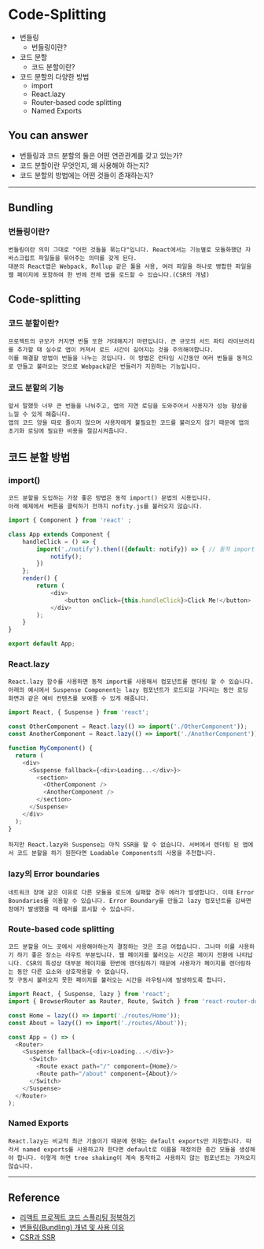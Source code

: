 # Code-Splitting
<!--Table of Contents-->

- 번들링
    - 번들링이란?
- 코드 분할
    - 코드 분할이란?
- 코드 분할의 다양한 방법
    - import
    - React.lazy
    - Router-based code splitting
    - Named Exports

<!-- 어떤 질문을 대답할 수 있어야 하는지-->

## You can answer
- 번들링과 코드 분할의 둘은 어떤 연관관계를 갖고 있는가?
- 코드 분할이란 무엇인지, 왜 사용해야 하는지?
- 코드 분할의 방법에는 어떤 것들이 존재하는지?

<!--Contents-->

---
## Bundling
### 번들링이란?
    번들링이란 의미 그대로 "어떤 것들을 묶는다"입니다. React에서는 기능별로 모듈화했던 자바스크립트 파일들을 묶어주는 의미를 갖게 된다. 
    대분의 React앱은 Webpack, Rollup 같은 툴을 사용, 여러 파일을 하나로 병합한 파일을 웹 페이지에 포함하여 한 번에 전체 앱을 로드할 수 있습니다.(CSR의 개념)

## Code-splitting
### 코드 분할이란?
    프로젝트의 규모가 커지면 번들 또한 거대해지기 마련입니다. 큰 규모의 서드 파티 라이브러리를 추가할 때 실수로 앱이 커져서 로드 시간이 길어지는 것을 주의해야합니다.
    이를 해결할 방법이 번들을 나누는 것입니다. 이 방법은 런타임 시간동안 여러 번들을 동적으로 만들고 불러오는 것으로 Webpack같은 번들러가 지원하는 기능입니다. 
### 코드 분할의 기능
    앞서 말했듯 너무 큰 번들을 나눠주고, 앱의 지연 로딩을 도와주어서 사용자가 성능 향상을 느낄 수 있게 해줍니다. 
    앱의 코드 양을 따로 줄이지 않으며 사용자에게 불필요한 코드를 불러오지 않기 때문에 앱의 초기화 로딩에 필요한 비용을 절감시켜줍니다. 

## 코드 분할 방법
### import()
    코드 분할을 도입하는 가장 좋은 방법은 동적 import() 문법의 시용입니다.
    아래 예제에서 버튼을 클릭하기 전까지 nofity.js를 불러오지 않습니다. 
```javascript
import { Component } from 'react' ;

class App extends Component {
    handleClick = () => {
        import('./notify').then(({default: notify}) => { // 동적 import 사용 
            notify();
        })
    };
    render() {
        return (
            <div>
                <button onClick={this.handleClick}>Click Me!</button> 
            </div>
        );
    }
}

export default App;
```

### React.lazy
    React.lazy 함수를 사용하면 동적 import를 사용해서 컴포넌트를 렌더링 할 수 있습니다. 
    아래의 예시에서 Suspense Component는 lazy 컴포넌트가 로드되길 기다리는 동안 로딩 화면과 같은 예비 컨텐츠를 보여줄 수 있게 해줍니다.
```javascript
import React, { Suspense } from 'react';

const OtherComponent = React.lazy(() => import('./OtherComponent'));
const AnotherComponent = React.lazy(() => import('./AnotherComponent'));

function MyComponent() {
  return (
    <div>
      <Suspense fallback={<div>Loading...</div>}>
        <section>
          <OtherComponent />
          <AnotherComponent />
        </section>
      </Suspense>
    </div>
  );
}
```



    하지만 React.lazy와 Suspense는 아직 SSR을 할 수 없습니다. 서버에서 렌더링 된 앱에서 코드 분할을 하기 원한다면 Loadable Components의 사용을 추천합니다.

### lazy의 Error boundaries
    네트워크 장애 같은 이유로 다른 모듈을 로드에 실패할 경우 에러가 발생합니다. 이때 Error Boundaries를 이용할 수 있습니다. Error Boundary를 만들고 lazy 컴포넌트를 감싸면 장애가 발생했을 때 에러를 표시할 수 있습니다.

### Route-based code splitting
    코드 분할을 어느 곳에서 사용해야하는지 결정하는 것은 조금 어렵습니다. 그나마 이를 사용하기 하기 좋은 장소는 라우트 부분입니다. 웹 페이지를 불러오는 시간은 페이지 전환에 나타납니다. CSR의 특성상 대부분 페이지를 한번에 렌더링하기 때문에 사용자가 페이지를 렌더링하는 동안 다른 요소와 상호작용할 수 없습니다.
    첫 구동시 불러오지 못한 페이지를 불러오는 시간을 라우팅시에 발생하도록 합니다.
```javascript
import React, { Suspense, lazy } from 'react';
import { BrowserRouter as Router, Route, Switch } from 'react-router-dom';

const Home = lazy(() => import('./routes/Home'));
const About = lazy(() => import('./routes/About'));

const App = () => (
  <Router>
    <Suspense fallback={<div>Loading...</div>}>
      <Switch>
        <Route exact path="/" component={Home}/>
        <Route path="/about" component={About}/>
      </Switch>
    </Suspense>
  </Router>
);
```

### Named Exports
    React.lazy는 비교적 최근 기술이기 때문에 현재는 default exports만 지원합니다. 따라서 named exports를 사용하고자 한다면 default로 이름을 재정의한 중간 모듈을 생성해야 합니다. 이렇게 하면 tree shaking이 계속 동작하고 사용하지 않는 컴포넌트는 가져오지 않습니다.

---
## Reference
- [리액트 프로젝트 코드 스플리팅 정복하기](https://velog.io/@velopert/react-code-splitting)
- [번들링(Bundling) 개념 및 사용 이유](https://humanwater.tistory.com/2)
- [CSR과 SSR](https://velog.io/@chkim132/React-CSR%EA%B3%BC-SSR)

